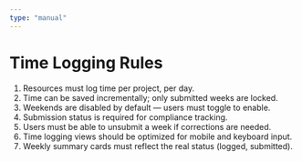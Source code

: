 ```yaml
---
type: "manual"
---
```


# Time Logging Rules

1. Resources must log time per project, per day.
2. Time can be saved incrementally; only submitted weeks are locked.
3. Weekends are disabled by default — users must toggle to enable.
4. Submission status is required for compliance tracking.
5. Users must be able to unsubmit a week if corrections are needed.
6. Time logging views should be optimized for mobile and keyboard input.
7. Weekly summary cards must reflect the real status (logged, submitted).